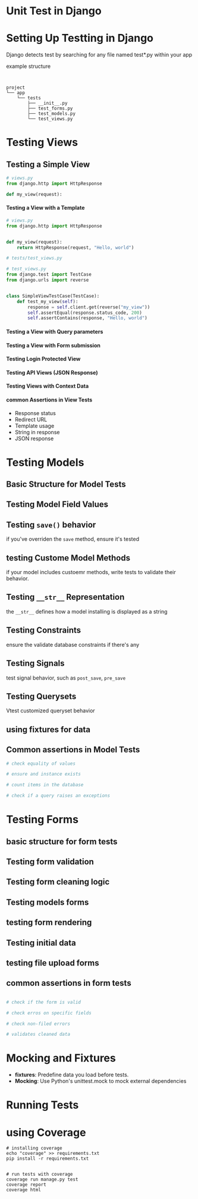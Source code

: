 # Unit Test in Django

# Setting Up Testting in Django

Django detects test by searching for any file named test\*.py within your app

example structure

```shell


project
└── app
    └── tests
        ├── __init__.py
        ├── test_forms.py
        ├── test_models.py
        └── test_views.py

```

# Testing Views

## Testing a Simple View

```python
# views.py
from django.http import HttpResponse

def my_view(request):

```

#### Testing a View with a Template

```python
# views.py
from django.http import HttpResponse


def my_view(request):
    return HttpResponse(request, "Hello, world")

# tests/test_views.py

# test_views.py
from django.test import TestCase
from django.urls import reverse


class SimpleViewTestCase(TestCase):
    def test_my_view(self):
        response = self.client.get(reverse("my_view"))
        self.assertEqual(response.status_code, 200)
        self.assertContains(response, "Hello, world")
```

#### Testing a View with Query parameters

#### Testing a View with Form submission

#### Testing Login Protected View

#### Testing API Views (JSON Response)

#### Testing Views with Context Data

#### common Assertions in View Tests

- Response status
- Redirect URL
- Template usage
- String in response
- JSON response

# Testing Models

## Basic Structure for Model Tests

## Testing Model Field Values

## Testing `save()` behavior

if you've overriden the `save` method, ensure it's tested

## testing Custome Model Methods

if your model includes custoemr methods, write tests to validate their behavior.

## Testing `__str__` Representation

the `__str__` defines how a model installing is displayed as a string

## Testing Constraints

ensure the validate database constraints if there's any

## Testing Signals

test signal behavior, such as `post_save`, `pre_save`

## Testing Querysets

Vtest customized queryset behavior

## using fixtures for data

## Common assertions in Model Tests

```python
# check equality of values

# ensure and instance exists

# count items in the database

# check if a query raises an exceptions

```

# Testing Forms

## basic structure for form tests

## Testing form validation

## Testing form cleaning logic

## Testing models forms

## testing form rendering

## Testing initial data

## testing file upload forms

## common assertions in form tests

```python

# check if the form is valid

# check erros on specific fields

# check non-filed errors

# validates cleaned data
```

# Mocking and Fixtures

- **fixtures**: Predefine data you load before tests.
- **Mocking**: Use Python's unittest.mock to mock external dependencies

# Running Tests

# using Coverage

```shell
# installing coverage
echo "coverage" >> requirements.txt
pip install -r requirements.txt


# run tests with coverage
coverage run manage.py test
coverage report
coverage html

```

